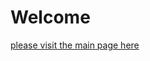 <!DOCTYPE html>
<html lang="en">

<head>
    <meta charset="UTF-8">
    <meta name="viewport" content="width=device-width, initial-scale=1.0">
    <title>Welcome</title>
</head>

<body>
    <h1>Welcome</h1>
    <a href="https://feelbad-dz.github.io/soussihamzadev/">please visit the main page here </a>
</body>

</html>